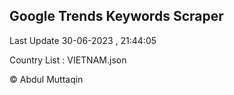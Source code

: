

## Google Trends Keywords Scraper 
 
Last Update 30-06-2023 , 21:44:05

Country List :
VIETNAM.json



© Abdul Muttaqin 
